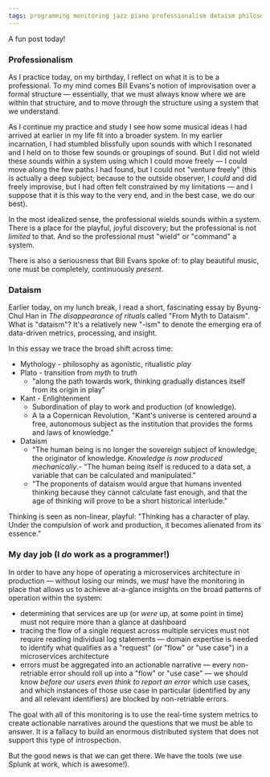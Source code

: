 ```yaml
---
tags: programming monitoring jazz piano professionalism dataism philosophy
---
```


A fun post today!

### Professionalism

As I practice today, on my birthday, I reflect on what it is to be a professional. To my mind comes Bill Evans's notion of improvisation over a formal structure — essentially, that we must always know where we are within that structure, and to move through the structure using a system that we understand.

As I continue my practice and study I see how some musical ideas I had arrived at earlier in my life fit into a broader system. In my earlier incarnation, I had stumbled blissfully upon sounds with which I resonated and I held on to those few sounds or groupings of sound. But I did not wield these sounds within a system using which I could move freely — I could move along the few paths I had found, but I could not "venture freely" (this is actually a deep subject; because to the outside observer, I _could_ and did freely improvise, but I had often felt constrained by my limitations — and I suppose that it is this way to the very end, and in the best case, we do our best).

In the most idealized sense, the professional wields sounds within a system. There is a place for the playful, joyful discovery; but the professional is not _limited_ to that. And so the professional must "wield" or "command" a system.

There is also a seriousness that Bill Evans spoke of: to play beautiful music, one must be completely, continuously _present_.

### Dataism

Earlier today, on my lunch break, I read a short, fascinating essay by Byung-Chul Han in _The disappearance of rituals_ called "From Myth to Dataism". What is "dataism"? It's a relatively new "-ism" to denote the emerging era of data-driven metrics, processing, and insight.

In this essay we trace the broad shift across time:

- Mythology - philosophy as agonistic, ritualistic _play_
- Plato - transition from _myth_ to _truth_
  - "along the path towards work, thinking gradually distances itself from its origin in play"
- Kant - Enlightenment
  - Subordination of play to work and production (of knowledge).
  - A la a Copernican Revolution, "Kant's universe is centered around a free, autonomous subject as the institution that provides the forms and laws of knowledge."
- Dataism
  - "The human being is no longer the sovereign subject of knowledge, the originator of knowledge. _Knowledge is now produced mechanically_.- "The human being itself is reduced to a data set, a variable that can be calculated and manipulated."
  - "The proponents of dataism would argue that humans invented thinking because they cannot calculate fast enough, and that the age of thinking will prove to be a short historical interlude."

Thinking is seen as non-linear, playful: "Thinking has a character of play. Under the compulsion of work and production, it becomes alienated from its essence."

### My day job (I _do_ work as a programmer!)

In order to have any hope of operating a microservices architecture in production — without losing our minds, we _must_ have the monitoring in place that allows us to achieve at-a-glance insights on the broad patterns of operation within the system:

- determining that services are up (or _were_ up, at some point in time) must not require more than a glance at dashboard
- tracing the flow of a single request across multiple services must not require reading individual log statements — domain expertise is needed to identify what qualifies as a "request" (or "flow" or "use case") in a microservices architecture
- errors must be aggregated into an actionable narrative — every non-retriable error should roll up into a "flow" or "use case" — we should know _before our users even think to report an error_ which use cases, and which instances of those use case in particular (identified by any and all relevant identifiers) are blocked by non-retriable errors.

The goal with all of this monitoring is to use the real-time system metrics to create actionable narratives around the questions that we must be able to answer. It is a fallacy to build an enormous distributed system that does not support this type of introspection.

But the good news is that we can get there. We have the tools (we use Splunk at work, which is awesome!).
